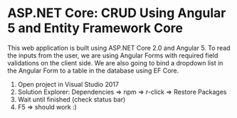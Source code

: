 # ASP.NET Core: CRUD Using Angular 5 and Entity Framework Core

This web application is built using ASP.NET Core 2.0 and Angular 5.
To read the inputs from the user, we are using Angular Forms with required field validations on the client side.
We are also going to bind a dropdown list in the Angular Form to a table in the database using EF Core.


1) Open project in Visual Studio 2017
2) Solution Explorer: Dependencies => npm => r-click => Restore Packages
3) Wait until finished (check status bar)
4) F5 => should work :)